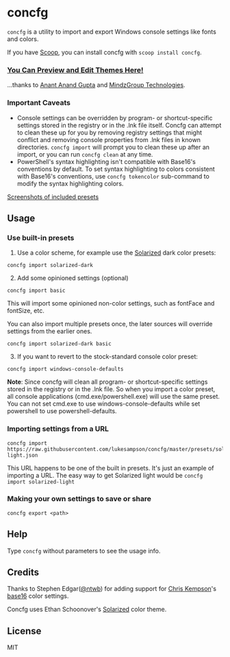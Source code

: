 # concfg

`concfg` is a utility to import and export Windows console settings like fonts and colors.

If you have [Scoop](https://scoop.sh), you can install concfg with `scoop install concfg`.

### [You Can Preview and Edit Themes Here!](http://github.mindzgroup.com/concfg)
...thanks to [Anant Anand Gupta](https://about.me/anantanandgupta) and [MindzGroup Technologies](http://github.mindzgroup.com).

### Important Caveats
* Console settings can be overridden by program- or shortcut-specific settings stored in the registry or in the .lnk file itself. Concfg can attempt to clean these up for you by removing registry settings that might conflict and removing console properties from .lnk files in known directories. `concfg import` will prompt you to clean these up after an import, or you can run `concfg clean` at any time.
* PowerShell's syntax highlighting isn't compatible with Base16's conventions by default. To set syntax highlighting to colors consistent with Base16's conventions,
use `concfg tokencolor` sub-command to modify the syntax highlighting colors.

[Screenshots of included presets](./preset_examples/README.md)

## Usage

### Use built-in presets

1. Use a color scheme, for example use the [Solarized](http://ethanschoonover.com/solarized) dark color presets:

```
concfg import solarized-dark
```

2. Add some opinioned settings (optional)

```
concfg import basic
```

This will import some opinioned non-color settings, such as fontFace and fontSize, etc.

You can also import multiple presets once, the later sources will override settings from the earlier ones.

```
concfg import solarized-dark basic
```

3. If you want to revert to the stock-standard console color preset:

```
concfg import windows-console-defaults
```

**Note**: Since concfg will clean all program- or shortcut-specific settings
stored in the registry or in the .lnk file. So when you import a color preset,
all console applications (cmd.exe/powershell.exe) will use the same preset.
You can not set cmd.exe to use windows-console-defaults while set powershell
to use powershell-defaults.

### Importing settings from a URL

```
concfg import https://raw.githubusercontent.com/lukesampson/concfg/master/presets/solarized-light.json
```

This URL happens to be one of the built in presets. It's just an example of importing a URL.
The easy way to get Solarized light would be `concfg import solarized-light`

### Making your own settings to save or share

```
concfg export <path>
```

## Help

Type `concfg` without parameters to see the usage info.

## Credits
Thanks to Stephen Edgar([@ntwb](https://github.com/ntwb)) for adding support for
[Chris Kempson](http://chriskempson.com/)'s [base16](http://chriskempson.github.io/base16/) color settings.

Concfg uses Ethan Schoonover's [Solarized](http://ethanschoonover.com/solarized) color theme.

## License

MIT

